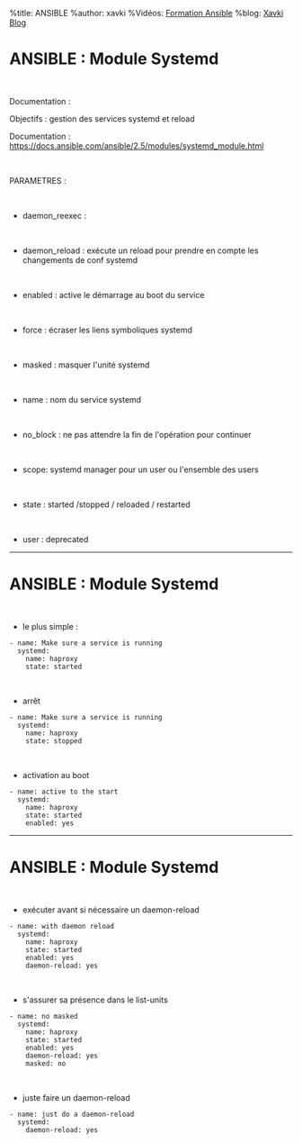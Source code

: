 %title: ANSIBLE
%author: xavki
%Vidéos: [Formation Ansible](https://www.youtube.com/playlist?list=PLn6POgpklwWoCpLKOSw3mXCqbRocnhrh-)
%blog: [Xavki Blog](https://xavki.blog)


# ANSIBLE : Module Systemd


<br>

Documentation : 

Objectifs : gestion des services systemd et reload

Documentation : https://docs.ansible.com/ansible/2.5/modules/systemd_module.html

<br>

PARAMETRES :

<br>

* daemon_reexec :

<br>

* daemon_reload : exécute un reload pour prendre en compte les changements de conf systemd

<br>

* enabled : active le démarrage au boot du service

<br>

* force : écraser les liens symboliques systemd

<br>

* masked : masquer l'unité systemd

<br>

* name : nom du service systemd

<br>

* no_block : ne pas attendre la fin de l'opération pour continuer

<br>

* scope: systemd manager pour un user ou l'ensemble des users

<br>

* state : started /stopped / reloaded / restarted

<br>

* user : deprecated


-------------------------------------------------------------------------------------

# ANSIBLE : Module Systemd


<br>

* le plus simple : 

```
- name: Make sure a service is running
  systemd:
    name: haproxy
    state: started
```

<br>

* arrêt

```
- name: Make sure a service is running
  systemd:
    name: haproxy
    state: stopped
```

<br>

* activation au boot

```
- name: active to the start
  systemd:
    name: haproxy
    state: started
    enabled: yes
```

-------------------------------------------------------------------------------------

# ANSIBLE : Module Systemd


<br>

* exécuter avant si nécessaire un daemon-reload

```
- name: with daemon reload
  systemd:
    name: haproxy
    state: started
    enabled: yes
    daemon-reload: yes
```

<br>

* s'assurer sa présence dans le list-units

```
- name: no masked
  systemd:
    name: haproxy
    state: started
    enabled: yes
    daemon-reload: yes
    masked: no
```

<br>

* juste faire un daemon-reload

```
- name: just do a daemon-reload
  systemd:
    daemon-reload: yes
```
